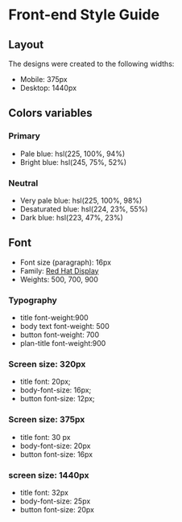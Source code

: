 # Front-end Style Guide

## Layout

The designs were created to the following widths:

- Mobile: 375px
- Desktop: 1440px

## Colors variables

### Primary

- Pale blue: hsl(225, 100%, 94%)
- Bright blue: hsl(245, 75%, 52%)

### Neutral

- Very pale blue: hsl(225, 100%, 98%)
- Desaturated blue: hsl(224, 23%, 55%)
- Dark blue: hsl(223, 47%, 23%)

## Font

- Font size (paragraph): 16px
- Family: [Red Hat Display](https://fonts.google.com/specimen/Red+Hat+Display)
- Weights: 500, 700, 900

### Typography

- title font-weight:900
- body text font-weight: 500
- button font-weight: 700
- plan-title font-weight:900

### Screen size: 320px

- title font: 20px;
- body-font-size: 16px;
- button font-size: 12px;

### Screen size: 375px

- title font: 30 px
- body-font-size: 20px
- button font-size: 16px

### screen size: 1440px

- title font: 32px
- body-font-size: 25px
- button font-size: 20px
